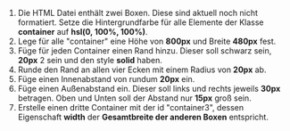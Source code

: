 1. Die HTML Datei enthält zwei Boxen. Diese sind aktuell noch nicht formatiert. Setze die Hintergrundfarbe für alle Elemente der Klasse **container** auf **hsl(0, 100%, 100%)**.
2. Lege für alle "container" eine Höhe von **800px** und Breite **480px** fest.
3. Füge für jeden Container einen Rand hinzu. Dieser soll schwarz sein, **20px** 2 sein und den style **solid** haben.
4. Runde den Rand an allen vier Ecken mit einem Radius von **20px** ab.
5. Füge einen Innenabstand von rundum **20px** ein.
6. Füge einen Außenabstand ein. Dieser soll links und rechts jeweils **30px** betragen. Oben und Unten soll der Abstand nur **15px** groß sein.
7. Erstelle einen dritte Container mit der id "container3", dessen Eigenschaft **width** der **Gesamtbreite der anderen Boxen** entspricht.
